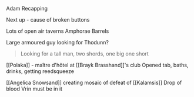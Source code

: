 Adam Recapping

Next up - cause of broken buttons

Lots of open air taverns
	Amphorae
	Barrels


Large armoured guy looking for Thodunn?
> Looking for a tall man, two shords, one big one short


[[Polaka]] - maître d'hôtel at [[Brayk Brasshand]]'s club
Opened tab, baths, drinks, getting reedsqueeze

[[Angelica Snowsand]] creating mosaic of defeat of [[Kalamsis]]
Drop of blood
Vrin must be in it


